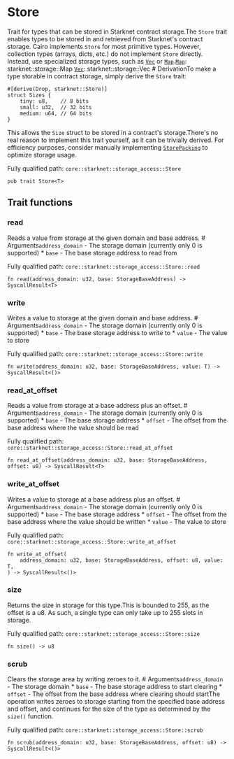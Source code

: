 # Store

Trait for types that can be stored in Starknet contract storage.The `Store` trait enables types to be stored in and retrieved from Starknet's contract storage. Cairo implements `Store` for most primitive types. However, collection types (arrays, dicts, etc.) do not implement `Store` directly. Instead, use specialized storage types, such as [`Vec`](`Vec`) or [`Map`](`Map`).[`Map`](`Map`): starknet::storage::Map [`Vec`](`Vec`): starknet::storage::Vec  # DerivationTo make a type storable in contract storage, simply derive the `Store` trait:
```cairo
#[derive(Drop, starknet::Store)]
struct Sizes {
    tiny: u8,    // 8 bits
    small: u32,  // 32 bits
    medium: u64, // 64 bits
}
```
This allows the `Size` struct to be stored in a contract's storage.There's no real reason to implement this trait yourself, as it can be trivially derived. For efficiency purposes, consider manually implementing [`StorePacking`](./core-starknet-storage_access-StorePacking.md) to optimize storage usage.

Fully qualified path: `core::starknet::storage_access::Store`

<pre><code class="language-rust">pub trait Store&lt;T&gt;</code></pre>

## Trait functions

### read

Reads a value from storage at the given domain and base address.  # Arguments`address_domain` - The storage domain (currently only 0 is supported) * `base` - The base storage address to read from

Fully qualified path: `core::starknet::storage_access::Store::read`

<pre><code class="language-rust">fn read(address_domain: u32, base: StorageBaseAddress) -&gt; SyscallResult&lt;T&gt;</code></pre>


### write

Writes a value to storage at the given domain and base address.  # Arguments`address_domain` - The storage domain (currently only 0 is supported) * `base` - The base storage address to write to * `value` - The value to store

Fully qualified path: `core::starknet::storage_access::Store::write`

<pre><code class="language-rust">fn write(address_domain: u32, base: StorageBaseAddress, value: T) -&gt; SyscallResult&lt;()&gt;</code></pre>


### read_at_offset

Reads a value from storage at a base address plus an offset.  # Arguments`address_domain` - The storage domain (currently only 0 is supported) * `base` - The base storage address * `offset` - The offset from the base address where the value should be read

Fully qualified path: `core::starknet::storage_access::Store::read_at_offset`

<pre><code class="language-rust">fn read_at_offset(address_domain: u32, base: StorageBaseAddress, offset: u8) -&gt; SyscallResult&lt;T&gt;</code></pre>


### write_at_offset

Writes a value to storage at a base address plus an offset.  # Arguments`address_domain` - The storage domain (currently only 0 is supported) * `base` - The base storage address * `offset` - The offset from the base address where the value should be written * `value` - The value to store

Fully qualified path: `core::starknet::storage_access::Store::write_at_offset`

<pre><code class="language-rust">fn write_at_offset(
    address_domain: u32, base: StorageBaseAddress, offset: u8, value: T,
) -&gt; SyscallResult&lt;()&gt;</code></pre>


### size

Returns the size in storage for this type.This is bounded to 255, as the offset is a u8. As such, a single type can only take up to 255 slots in storage.

Fully qualified path: `core::starknet::storage_access::Store::size`

<pre><code class="language-rust">fn size() -&gt; u8</code></pre>


### scrub

Clears the storage area by writing zeroes to it.  # Arguments`address_domain` - The storage domain * `base` - The base storage address to start clearing * `offset` - The offset from the base address where clearing should startThe operation writes zeroes to storage starting from the specified base address and offset, and continues for the size of the type as determined by the `size()` function.

Fully qualified path: `core::starknet::storage_access::Store::scrub`

<pre><code class="language-rust">fn scrub(address_domain: u32, base: StorageBaseAddress, offset: u8) -&gt; SyscallResult&lt;()&gt;</code></pre>



